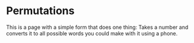 # Permutations

This is a page with a simple form that does one thing:
Takes a number and converts it to all possible words you 
could make with it using a phone.